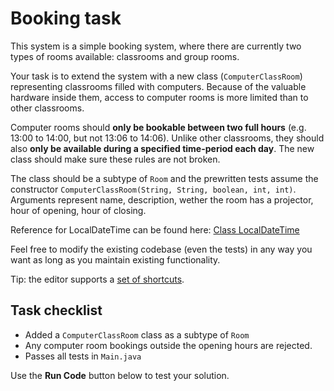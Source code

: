 # Booking task

This system is a simple booking system, where there are currently two types of rooms available: classrooms and group rooms.

Your task is to extend the system with a new class (`ComputerClassRoom`) representing classrooms filled with computers. Because of the valuable hardware inside them, access to computer rooms is more limited than to other classrooms.

Computer rooms should **only be bookable between two full hours** (e.g. 13:00 to 14:00, but not 13:06 to 14:06). Unlike other classrooms, they should also **only be available during a specified time-period each day**. 
The new class should make sure these rules are not broken.

The class should be a subtype of `Room` and the prewritten tests assume the constructor `ComputerClassRoom(String, String, boolean, int, int)`. Arguments represent name, description, wether the room has a projector, hour of opening, hour of closing.

Reference for LocalDateTime can be found here: <a href="https://docs.oracle.com/javase/8/docs/api/java/time/LocalDateTime.html" target="_blank" >Class LocalDateTime</a>

Feel free to modify the existing codebase (even the tests) in any way you want as long as you maintain existing functionality.

Tip: the editor supports a <a href="https://github.com/ajaxorg/ace/wiki/Default-Keyboard-Shortcuts" target="_blank" >set of shortcuts</a>.

## Task checklist
* Added a `ComputerClassRoom` class as a subtype of `Room`
* Any computer room bookings outside the opening hours are rejected.
* Passes all tests in `Main.java`


Use the **Run Code** button below to test your solution.
